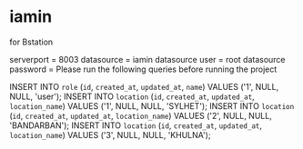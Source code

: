 # iamin
for Bstation

serverport = 8003
datasource = iamin
datasource user = root
datasource password =
Please run the following queries before running the project

INSERT INTO `role` (`id`, `created_at`, `updated_at`, `name`) VALUES ('1', NULL, NULL, 'user');
INSERT INTO `location` (`id`, `created_at`, `updated_at`, `location_name`) VALUES ('1', NULL, NULL, 'SYLHET');
INSERT INTO `location` (`id`, `created_at`, `updated_at`, `location_name`) VALUES ('2', NULL, NULL, 'BANDARBAN');
INSERT INTO `location` (`id`, `created_at`, `updated_at`, `location_name`) VALUES ('3', NULL, NULL, 'KHULNA');
